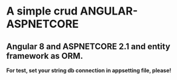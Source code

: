 # A simple crud ANGULAR-ASPNETCORE

## Angular 8 and ASPNETCORE 2.1 and entity framework as ORM.

**For test, set your string db connection in appsetting file, please!**